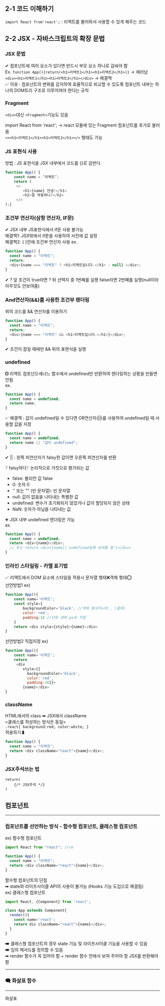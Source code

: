 ## 2-1 코드 이해하기

`import React from'react';` : 리액트를 불러와서 사용할 수 있게 해주는 코드

## 2-2 JSX - 자바스크립트의 확장 문법

### JSX 문법

✔ 컴포넌트에 여러 요소가 있다면 반드시 부모 요소 하나로 감싸야 함  
Ex.
`function App(){return(<h1>리액트1</h1><h1>리액트2</h1>)}` &rarr; 에러남  
`<div><h1>리액트1</h1><h1>리액트2</h1></div>` &rarr; 해결책  
✅ 이유 : 컴포넌트의 변화를 감지하여 효율적으로 비교할 수 있도록 컴포넌트 내부는 하나의 DOM트리 구조로 이루어져야 한다는 규칙

### Fragment

`<div>`대신 `<Fragment>`기능도 있음

import React from 'react'; &rarr; react 모듈에 있는 Fragment 컴포넌트를 추가로 불러옴  
`<><h1>리액트1</h1><h1>리액트2</h1></>` 형태도 가능

### JS 표현식 사용

방법 : JS 표현식을 JSX 내부에서 코드를 {}로 감싼다.

```js
function App() {
    const name = ‘리액트‘;
    return (
     <>
        <h1>{name} 안녕!</h1>
        <h2>잘 작동하니?</h2>
     </>
);}
```

### 조건부 연산자(삼항 연산자, IF문)

✔ JSX 내부 JS표현식에서 if문 사용 불가능  
해결책1: JSX밖에서 if문을 사용하여 사전에 값 설정  
해결책2: { }안에 조건부 연산자 사용
ex.

```js
function App() {
  const name = "리액트";
  return;
  <div>{name === "리액트" ? <h1>리액트입니다.</h1> : null} </div>;
}
```

✔ ? 앞 조건이 true라면 ? 뒤 선택지 중 1번째를 실행 false라면 2번째를 실행(null이라 아무것도 안보여줌)

### And연산자(&&)를 사용한 조건부 렌더링

위의 코드를 && 연산자를 이용하기

```js
function App() {
  const name = "리액트";
  return;
  <div>{name === "리액트" && <h1>리액트입니다.</h1>}</div>;
}
```

✔ 조건이 참일 때에만 && 뒤의 표현식을 실행

### undefined

❎ 리액트 컴포넌으세너느 함수에서 undefined만 반환하여 렌더링하는 상황을 만들면 안됨  
ex.

```js
function App() {
  const name = undefined;
  return name;
}
```

✅ 해결책 : 값이 undefined일 수 있다면 OR연산자(||)를 사용하여 undefined일 때 사용할 값을 지정

```js
function App() {
  const name = undefined;
  return name || "값이 undefined";
}
```

✔ || : 왼쪽 피연산자가 falsy한 값이면 오른쪽 피연산자를 반환

❔ falsy하다❔ 논리적으로 거짓으로 평가되는 값

- false: 불리언 값 false
- 0: 숫자 0
- '' 또는 "" (빈 문자열): 빈 문자열
- null: 값이 없음을 나타내는 특별한 값
- undefined: 변수가 초기화되지 않았거나 값이 할당되지 않은 상태
- NaN: 숫자가 아님을 나타내는 값

➕ JSX 내부 undefined 렌더링은 가능  
ex.

```js
function App() {
  const name = undefined;
  return <div>{name}</div>;
  // 또는 return <div>{name||'undefined일때 보여줄 말'}</div>
}
```

### 인라인 스타일링 - 카멜 표기법

✅ 리액트에서 DOM 요소에 스타일을 적용시 문자열 형태❌객체 형태⭕  
선언방법1 ex)

```js
function App(){
    const name='리액트';
    const style={
        backgroundColor='black', //객체 형식이니까 , (콤마)
        color:'red',
        padding:16 //단위 생략 px로 지정
    }
    return <div style={style}>{name}</div>
}
```

선언방법2 직접지정 ex)

```js
function App(){
    const name='리액트';
    return
     <div
        style={{
          backgroundColor='black',
          color:'red',
          padding:16}}>
        {name}</div>
}
```

### className

HTML에서의 class ➡ JSX에서 className  
<클래스를 작성하는 방식은 동일>  
`.react{ background:red; color:white; }`  
적용하기⬇

```js
function App() {
  const name = "리액트";
  return <div className="react">{name}</div>;
}
```

### JSX주석쓰는 법

```
return(
    {/* JSX주석 */}
)
```

## 컴포넌트

<hr>

### 컴포넌트를 선언하는 방식 - 함수형 컴포넌트, 클래스형 컴포넌트

ex) 함수형 컴포넌트

```js
import React from "react"; //re

function App() {
  const name = "리액트";
  return <div className="react">{name}</div>;
}
```

함수형 컴포넌트의 단점  
➡ state와 라이프사이클 API의 사용이 불가능 (Hooks 기능 도입으로 해결됨)  
ex) 클래스형 컴포넌트

```js
import React, {Component} from 'react';

class App extends Component{
  render(){
    const name='react';
    return div className="react">{name}</div>;
  }
}
```

➡ 클래스형 컴포넌트의 경우 state 기능 및 라이프사이클 기능을 사용할 수 있음  
➡ 임의 메서드를 정의할 수 있음  
➡ render 함수가 꼭 있어야 함 + render 함수 안에서 보여 주어야 할 JSX를 반환해야 함

<hr>

### 🗨 화살표 함수

<hr>
화살표
